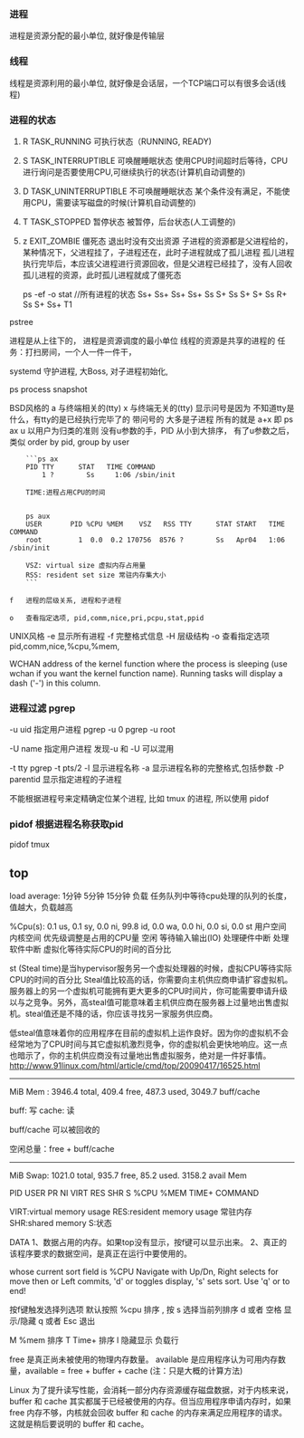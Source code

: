 
### 进程

进程是资源分配的最小单位, 就好像是传输层


### 线程

线程是资源利用的最小单位, 就好像是会话层，一个TCP端口可以有很多会话(线程)



### 进程的状态

1. R    TASK_RUNNING            可执行状态（RUNNING, READY)
2. S    TASK_INTERRUPTIBLE      可唤醒睡眠状态                  使用CPU时间超时后等待，CPU进行询问是否要使用CPU,可继续执行的状态(计算机自动调整的)
3. D    TASK_UNINTERRUPTIBLE    不可唤醒睡眠状态                某个条件没有满足，不能使用CPU，需要读写磁盘的时候(计算机自动调整的)
4. T    TASK_STOPPED            暂停状态                        被暂停，后台状态(人工调整的)
5. z    EXIT_ZOMBIE             僵死态                          退出时没有交出资源
   子进程的资源都是父进程给的，某种情况下，父进程挂了，子进程还在，此时子进程就成了孤儿进程
   孤儿进程执行完毕后，本应该父进程进行资源回收，但是父进程已经挂了，没有人回收孤儿进程的资源，此时孤儿进程就成了僵死态


    ps -ef -o stat       //所有进程的状态
        Ss+
        Ss+
        Ss+
        Ss+
        Ss
        S+
        Ss
        S+
        S+
        Ss
        R+
        Ss
        S+
        Ss+
        T1

pstree

进程是从上往下的，
进程是资源调度的最小单位
线程的资源是共享的进程的        任务：打扫房间，一个人一件一件干，




systemd 守护进程, 大Boss, 对子进程初始化, 


ps  process snapshot

BSD风格的
    a 与终端相关的(tty)
    x 与终端无关的(tty) 显示问号是因为 不知道tty是什么，有tty的是已经执行完毕了的
        带问号的 大多是子进程
    所有的就是 a+x 即 ps ax
    u  以用户为归类的准则
        没有u参数的手，PID 从小到大排序，
        有了u参数之后，类似 order by pid, group by user

        ```ps ax
        PID TTY      STAT   TIME COMMAND
            1 ?        Ss     1:06 /sbin/init
        
        TIME:进程占用CPU的时间


        ps aux
        USER       PID %CPU %MEM    VSZ   RSS TTY      STAT START   TIME COMMAND
        root         1  0.0  0.2 170756  8576 ?        Ss   Apr04   1:06 /sbin/init

        VSZ: virtual size 虚拟内存占用量
        RSS: resident set size 常驻内存集大小
        ```

    f   进程的层级关系, 进程和子进程

    o   查看指定选项, pid,comm,nice,pri,pcpu,stat,ppid



UNIX风格
    -e  显示所有进程
    -f  完整格式信息
    -H  层级结构
    -o  查看指定选项 pid,comm,nice,%cpu,%mem,



WCHAN   address of the kernel function where the process is sleeping (use wchan if you want
        the kernel function name).  Running tasks will display a dash ('-') in this column.




### 进程过滤 pgrep

-u  uid     指定用户进程
    pgrep -u 0
    pgrep -u root

-U  name    指定用户进程
    发现-u 和 -U 可以混用

-t  tty
    pgrep -t pts/2
-l              显示进程名称
-a              显示进程名称的完整格式,包括参数
-P  parentid    显示指定进程的子进程

不能根据进程号来定精确定位某个进程, 比如 tmux 的进程, 所以使用 pidof


### pidof 根据进程名称获取pid

pidof tmux




## top

load average: 1分钟 5分钟 15分钟 负载
    任务队列中等待cpu处理的队列的长度，值越大，负载越高

%Cpu(s):  0.1 us,  0.1 sy,  0.0 ni,                     99.8 id,  0.0 wa,               0.0 hi,         0.0 si,         0.0 st
        用户空间 内核空间  优先级调整是占用的CPU量      空闲       等待输入输出(IO)     处理硬件中断    处理软件中断    虚拟化等待实际CPU的时间的百分比

st (Steal time)是当hypervisor服务另一个虚拟处理器的时候，虚拟CPU等待实际CPU的时间的百分比
Steal值比较高的话，你需要向主机供应商申请扩容虚拟机。服务器上的另一个虚拟机可能拥有更大更多的CPU时间片，你可能需要申请升级以与之竞争。另外，高steal值可能意味着主机供应商在服务器上过量地出售虚拟机。steal值还是不降的话，你应该寻找另一家服务供应商。

低steal值意味着你的应用程序在目前的虚拟机上运作良好。因为你的虚拟机不会经常地为了CPU时间与其它虚拟机激烈竞争，你的虚拟机会更快地响应。这一点也暗示了，你的主机供应商没有过量地出售虚拟服务，绝对是一件好事情。
http://www.91linux.com/html/article/cmd/top/20090417/16525.html

---
MiB Mem :   3946.4 total,    409.4 free,    487.3 used,   3049.7 buff/cache

buff:   写
cache:  读

buff/cache 可以被回收的

空闲总量：free + buff/cache

---
MiB Swap:   1021.0 total,    935.7 free,     85.2 used.   3158.2 avail Mem


  PID USER      PR  NI    VIRT    RES    SHR S  %CPU  %MEM     TIME+ COMMAND

VIRT:virtual memory usage 
RES:resident memory usage 常驻内存
SHR:shared memory 
S:状态

DATA 
    1、数据占用的内存。如果top没有显示，按f键可以显示出来。 
    2、真正的该程序要求的数据空间，是真正在运行中要使用的。

whose current sort field is %CPU
Navigate with Up/Dn, Right selects for move then <Enter> or Left commits,
'd' or <Space> toggles display, 's' sets sort.  Use 'q' or <Esc> to end!


按f键触发选择列选项
默认按照 %cpu 排序 , 按 s 选择当前列排序
d 或者 空格 显示/隐藏
q 或者 Esc  退出






M %mem 排序
T Time+ 排序
l 隐藏显示 负载行




free 是真正尚未被使用的物理内存数量。
available 是应用程序认为可用内存数量，available = free + buffer + cache (注：只是大概的计算方法)

Linux 为了提升读写性能，会消耗一部分内存资源缓存磁盘数据，对于内核来说，buffer 和 cache 其实都属于已经被使用的内存。但当应用程序申请内存时，如果 free 内存不够，内核就会回收 buffer 和 cache 的内存来满足应用程序的请求。这就是稍后要说明的 buffer 和 cache。



